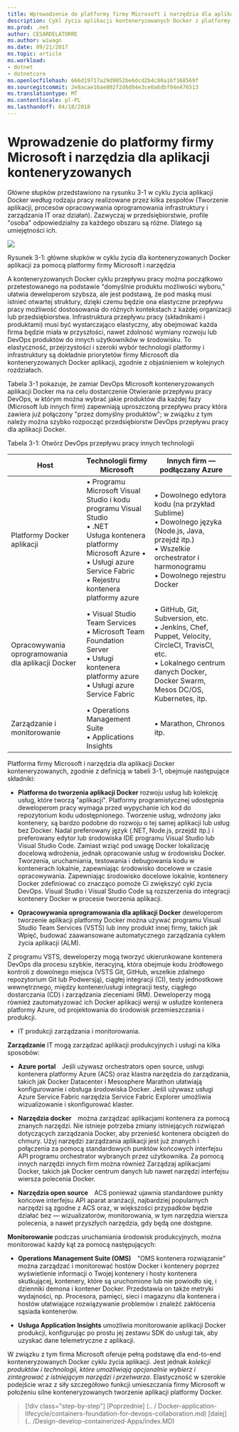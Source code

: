 ```yaml
---
title: Wprowadzenie do platformy firmy Microsoft i narzędzia dla aplikacji konteneryzowanych
description: Cykl życia aplikacji konteneryzowanych Docker z platformy firmy Microsoft i narzędzia
ms.prod: .net
author: CESARDELATORRE
ms.author: wiwagn
ms.date: 09/21/2017
ms.topic: article
ms.workload:
- dotnet
- dotnetcore
ms.openlocfilehash: 666d19717a29d9052be6dcd2b4c80a16f168569f
ms.sourcegitcommit: 2e8acae16ae802f2d6d04e3ce0a6dbf04e476513
ms.translationtype: MT
ms.contentlocale: pl-PL
ms.lasthandoff: 04/18/2018
---
```

# <a name="introduction-to-the-microsoft-platform-and-tools-for-containerized-apps"></a>Wprowadzenie do platformy firmy Microsoft i narzędzia dla aplikacji konteneryzowanych


Główne słupków przedstawiono na rysunku 3-1 w cyklu życia aplikacji Docker według rodzaju pracy realizowane przez kilka zespołów (Tworzenie aplikacji, procesów opracowywania oprogramowania infrastruktury i zarządzania IT oraz działań). Zazwyczaj w przedsiębiorstwie, profile "osoba" odpowiedzialny za każdego obszaru są różne. Dlatego są umiejętności ich.

![](./media/image1.png)

Rysunek 3-1: główne słupków w cyklu życia dla konteneryzowanych Docker aplikacji za pomocą platformy firmy Microsoft i narzędzia

A konteneryzowanych Docker cyklu przepływu pracy można początkowo przetestowanego na podstawie "domyślnie produktu możliwości wyboru," ułatwia deweloperom szybsza, ale jest podstawą, że pod maską musi istnieć otwartej struktury, dzięki czemu będzie ona elastyczne przepływu pracy możliwość dostosowania do różnych kontekstach z każdej organizacji lub przedsiębiorstwa. Infrastruktura przepływu pracy (składnikami i produktami) musi być wystarczająco elastyczny, aby obejmować każda firma będzie miała w przyszłości, nawet zdolność wymiany rozwoju lub DevOps produktów do innych użytkowników w środowisku. To elastyczność, przejrzystości i szeroki wybór technologii platformy i infrastruktury są dokładnie priorytetów firmy Microsoft dla konteneryzowanych Docker aplikacji, zgodnie z objaśnieniem w kolejnych rozdziałach.

Tabela 3-1 pokazuje, że zamiar DevOps Microsoft konteneryzowanych aplikacji Docker ma na celu dostarczenie Otwieranie przepływu pracy DevOps, w którym można wybrać jakie produktów dla każdej fazy (Microsoft lub innych firm) zapewniają uproszczoną przepływu pracy która zawiera już połączony "przez domyślny produktów"; w związku z tym należy można szybko rozpocząć przedsiębiorstw DevOps przepływu pracy dla aplikacji Docker.

Tabela 3-1: Otwórz DevOps przepływu pracy innych technologii

| Host | Technologii firmy Microsoft | Innych firm — podłączany Azure |
| ---------------------------| ----------------------------------------------------| --------------------------------------------------------------------------------|
| Platformy Docker aplikacji   | • Programu Microsoft Visual Studio i kodu programu Visual Studio<br /> • .NET<br /> Usługa kontenera platformy Microsoft Azure •<br /> • Usługi azure Service Fabric<br /> • Rejestru kontenera platformy azure<br /> | • Dowolnego edytora kodu (na przykład Sublime)<br /> • Dowolnego języka (Node.js, Java, przejdź itp.)<br /> • Wszelkie orchestrator i harmonogramu<br /> • Dowolnego rejestru Docker<br /> |
| Opracowywania oprogramowania dla aplikacji Docker     | • Visual Studio Team Services<br /> • Microsoft Team Foundation Server<br /> • Usługi kontenera platformy azure<br /> • Usługi azure Service Fabric<br /> | • GitHub, Git, Subversion, etc.<br /> • Jenkins, Chef, Puppet, Velocity, CircleCI, TravisCI, etc.<br /> • Lokalnego centrum danych Docker, Docker Swarm, Mesos DC/OS, Kubernetes, itp.<br /> |
| Zarządzanie i monitorowanie  | • Operations Management Suite<br /> • Applications Insights<br /> | • Marathon, Chronos itp.<br />

Platforma firmy Microsoft i narzędzia dla aplikacji Docker konteneryzowanych, zgodnie z definicją w tabeli 3-1, obejmuje następujące składniki:

-   **Platforma do tworzenia aplikacji Docker** rozwoju usług lub kolekcję usług, które tworzą "aplikacji". Platformy programistycznej udostępnia deweloperom pracy wymaga przed wypychanie ich kod do repozytorium kodu udostępnionego. Tworzenie usług, wdrożony jako kontenery, są bardzo podobne do rozwoju o tej samej aplikacji lub usług bez Docker. Nadal preferowany język (.NET, Node.js, przejdź itp.) i preferowany edytor lub środowiska IDE programu Visual Studio lub Visual Studio Code. Zamiast wziąć pod uwagę Docker lokalizację docelową wdrożenia, jednak opracowanie usług w środowisku Docker. Tworzenia, uruchamiania, testowania i debugowania kodu w kontenerach lokalnie, zapewniając środowisko docelowe w czasie opracowywania. Zapewniając środowisko docelowe lokalnie, kontenery Docker zdefiniować co znacząco pomoże Ci zwiększyć cykl życia DevOps. Visual Studio i Visual Studio Code są rozszerzenia do integracji kontenery Docker w procesie tworzenia aplikacji.

-   **Opracowywania oprogramowania dla aplikacji Docker** deweloperom tworzenie aplikacji platformy Docker można używać programu Visual Studio Team Services (VSTS) lub inny produkt innej firmy, takich jak Wpięć, budować zaawansowane automatycznego zarządzania cyklem życia aplikacji (ALM).

Z programu VSTS, deweloperzy mogą tworzyć ukierunkowane kontenera DevOps dla procesu szybkie, iteracyjną, która obejmuje kodu źródłowego kontroli z dowolnego miejsca (VSTS Git, GitHub, wszelkie zdalnego repozytorium Git lub Podwersją), ciągłej integracji (CI), testy jednostkowe wewnętrznego, między kontener/usługi integracji testy, ciągłego dostarczania (CD) i zarządzania zleceniami (RM). Deweloperzy mogą również zautomatyzować ich Docker aplikacji wersji w usłudze kontenera platformy Azure, od projektowania do środowisk przemieszczania i produkcji.

-   IT produkcji zarządzania i monitorowania.

**Zarządzanie** IT mogą zarządzać aplikacji produkcyjnych i usługi na kilka sposobów:

-   **Azure portal** Jeśli używasz orchestrators open source, usługi kontenera platformy Azure (ACS) oraz klastra narzędzia do zarządzania, takich jak Docker Datacenter i Mesosphere Marathon ułatwiają konfigurowanie i obsługa środowiska Docker. Jeśli używasz usługi Azure Service Fabric narzędzia Service Fabric Explorer umożliwia wizualizowanie i skonfigurować klaster.

-   **Narzędzia docker** można zarządzać aplikacjami kontenera za pomocą znanych narzędzi. Nie istnieje potrzeba zmiany istniejących rozwiązań dotyczących zarządzania Docker, aby przenieść kontenera obciążeń do chmury. Użyj narzędzi zarządzania aplikacji jest już znanych i połączenia za pomocą standardowych punktów końcowych interfejsu API programu orchestrator wybranych przez użytkownika. Za pomocą innych narzędzi innych firm można również Zarządzaj aplikacjami Docker, takich jak Docker centrum danych lub nawet narzędzi interfejsu wiersza polecenia Docker.

-   **Narzędzia open source** ACS ponieważ ujawnia standardowe punkty końcowe interfejsu API aparat aranżacji, najbardziej popularnych narzędzi są zgodne z ACS oraz, w większości przypadków będzie działać bez — wizualizatorów, monitorowania, w tym narzędzia wiersza polecenia, a nawet przyszłych narzędzia, gdy będą one dostępne.

**Monitorowanie** podczas uruchamiania środowisk produkcyjnych, można monitorować każdy kąt za pomocą następujących:

-   **Operations Management Suite (OMS)** "OMS kontenera rozwiązanie" można zarządzać i monitorować hostów Docker i kontenery poprzez wyświetlenie informacji o Twojej kontenery i hosty kontenera skutkującej, kontenery, które są uruchomione lub nie powiodło się, i dzienniki demona i kontener Docker. Przedstawia on także metryki wydajności, np. Procesora, pamięci, sieci i magazynu dla kontenera i hostów ułatwiające rozwiązywanie problemów i znaleźć zakłócenia sąsiada kontenerów.

-   **Usługa Application Insights** umożliwia monitorowanie aplikacji Docker produkcji, konfigurując po prostu jej zestawu SDK do usługi tak, aby uzyskać dane telemetryczne z aplikacji.

W związku z tym firma Microsoft oferuje pełną podstawę dla end-to-end konteneryzowanych Docker cyklu życia aplikacji. Jest jednak *kolekcji produktów i technologii, które umożliwiają opcjonalnie wybierz i zintegrować z istniejącym narzędzi i przetwarza*. Elastyczność w szerokie podejście wraz z siły szczegółowo funkcji umieszczania firmy Microsoft w położeniu silne konteneryzowanych tworzenie aplikacji platformy Docker.

>[!div class="step-by-step"]
[Poprzednie] (.. / Docker-application-lifecycle/containers-foundation-for-devops-collaboration.md) [dalej] (.. /Design-develop-containerized-Apps/index.MD)

